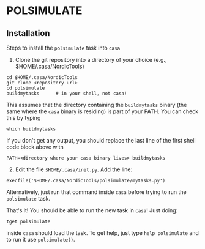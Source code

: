 # POLSIMULATE

## Installation

Steps to install the `polsimulate` task into `casa`

 1. Clone the git repository into a directory of your choice
 (e.g., $HOME/.casa/NordicTools)

``` shell
cd $HOME/.casa/NordicTools
git clone <repository url>
cd polsimulate
buildmytasks      # in your shell, not casa!
```

This assumes that the directory containing the `buildmytasks` binary
(the same where the `casa` binary is residing) is part of your
PATH. You can check this by typing

``` shell
which buildmytasks
```

If you don't get any output, you should replace the last line of the
first shell code block above with

``` shell
PATH=<directory where your casa binary lives> buildmytasks
```

 2. Edit the file `$HOME/.casa/init.py`. Add the line:

``` shell
execfile('$HOME/.casa/NordicTools/polsimulate/mytasks.py')
```

Alternatively, just run that command inside `casa` before trying to
run the `polsimulate` task.


That's it! You should be able to run the new task in `casa`! Just doing:

``` shell
tget polsimulate
```

inside `casa` should load the task. To get help, just type `help
polsimulate` and to run it use `polsimulate()`.
